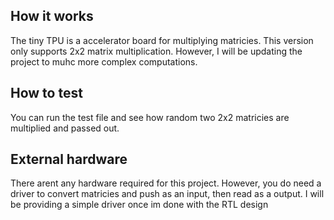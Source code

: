 <!---

This file is used to generate your project datasheet. Please fill in the information below and delete any unused
sections.

You can also include images in this folder and reference them in the markdown. Each image must be less than
512 kb in size, and the combined size of all images must be less than 1 MB.
-->

## How it works
The tiny TPU is a accelerator board for multiplying matricies. This version only supports 2x2 matrix multiplication. However, I will be updating the project to muhc more complex computations.
## How to test

You can run the test file and see how random two 2x2 matricies are multiplied and passed out.

## External hardware

There arent any hardware required for this project. However, you do need a driver to convert matricies and push as an input, then read as a output. I will be providing a simple driver once im done with the RTL design